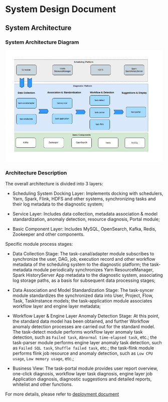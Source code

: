 # System Design Document

## System Architecture

### System Architecture Diagram

![Architecture](img/architecture-en.png)

### Architecture Description

The overall architecture is divided into 3 layers:

- Scheduling System Docking Layer: Implements docking with schedulers, Yarn, Spark, Flink, HDFS and other systems, synchronizing tasks and their log metadata to the diagnostic system;

- Service Layer: Includes data collection, metadata association & model standardization, anomaly detection, resource diagnosis, Portal module;

- Basic Component Layer: Includes MySQL, OpenSearch, Kafka, Redis, Zookeeper and other components.

Specific module process stages:

- Data Collection Stage: The task-canal/adapter module subscribes to synchronize the user, DAG, job, execution record and other workflow metadata of the scheduling system to the diagnostic platform; the task-metadata module periodically synchronizes Yarn ResourceManager, Spark HistoryServer App metadata to the diagnostic system, associating log storage paths, as a basis for subsequent data processing stages;

- Data Association and Model Standardization Stage: The task-syncer module standardizes the synchronized data into User, Project, Flow, Task, TaskInstance models; the task-application module associates workflow layer and engine layer metadata;

- Workflow Layer & Engine Layer Anomaly Detection Stage: At this point, the standard data model has been obtained, and further Workflow anomaly detection processes are carried out for the standard model. The task-detect module performs workflow layer anomaly task detection, such as `Failed task`, `Abnormal time-elapsed task`, etc.; the task-parser module performs engine layer anomaly task detection, such as `Failed SQL task`, `Shuffle failed task`, etc.; the task-flink module performs flink job resource and anomaly detection, such as `Low CPU usage`, `Low memory usage`, etc.;

- Business View: The task-portal module provides user report overview, one-click diagnosis, workflow layer task diagnosis, engine layer job Application diagnosis, diagnostic suggestions and detailed reports, whitelist and other functions.

For more details, please refer to [deployment document](./deployment.md)














